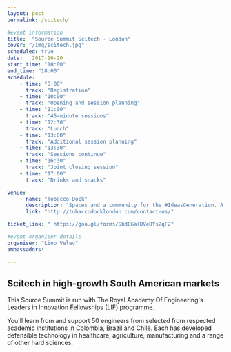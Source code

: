 ```yaml
---
layout: post
permalink: /scitech/

#event information
title:  "Source Summit Scitech - London"
cover: "/img/scitech.jpg"
scheduled: true
date:   2017-10-20
start_time: "10:00"
end_time: "18:00"
schedule:
    - time: "9:00"
      track: "Registration"
    - time: "10:00"
      track: "Opening and session planning"
    - time: "11:00"
      track: "45-minute sessions"
    - time: "12:30"
      track: "Lunch"
    - time: "13:00"
      track: "Additional session planning"
    - time: "13:30"
      track: "Sessions continue"
    - time: "16:30"
      track: "Joint closing session"
    - time: "17:00"
      track: "Drinks and snacks"  

venue:
    - name: "Tobacco Dock"
      description: "Spaces and a community for the #IdeasGeneration. A place where people congregate and ideas are exchanged."
      link: "http://tobaccodocklondon.com/contact-us/"

ticket_link: " https://goo.gl/forms/SbdCGalDVeDYs2qF2" 

#event organiser details
organiser: "Lino Velev"
ambassadors:

---
```

## Scitech in high-growth South American markets 

This Source Summit is run with The Royal Academy Of Engineering's Leaders in Innovation Fellowships (LIF) programme.  

You'll learn from and support 50 engineers from selected from respected academic institutions in Colombia, Brazil and Chile.  Each has developed defensible technology in healthcare, agriculture, manufacturing and a range of other hard sciences.


